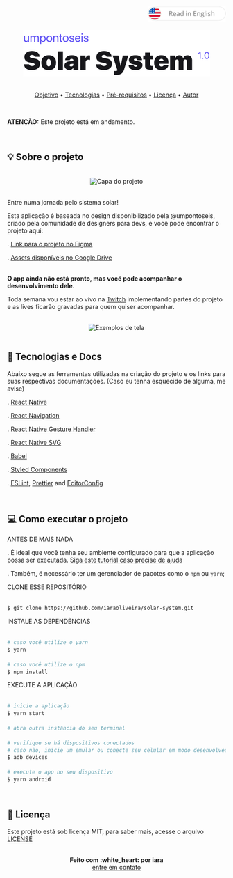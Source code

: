 <div align="right" >
    <a href="./README.en.md">
    <img src="./.github/lg-button-en.png" alt="es-en" width="180px" ></img>
  </a>
</div>
<br/>

<div align="center">
  <img src="./.github/logo.png" alt="Solar System" />
</div>

<br/>
<p align="center">
 <a href="#sobre">Objetivo</a>   •
 <a href="#tecnologias">Tecnologias</a>   •
 <a href="#pre-requisitos">Pré-requisitos</a>   •
 <a href="#licenc-a">Licença</a>   •
 <a href="#autor">Autor</a>
</p>

<br/>

<p>
  <strong>ATENÇÃO:</strong> Este projeto está em andamento.
</p>

<br/>

<a name="sobre"/>

## :bulb: Sobre o projeto

<br/>
<div align="center">
  <img src="./.github/cover.png" alt="Capa do projeto" width="750" >
</div>
<br/>

Entre numa jornada pelo sistema solar!

Esta aplicação é baseada no design disponibilizado pela @umpontoseis, criado pela comunidade de designers para devs, e você pode encontrar o projeto aqui:

  . [Link para o projeto no Figma](https://www.figma.com/community/file/871911270417939544/Solar-System---Jonas-Milan) <br/>

  . [Assets disponíveis no Google Drive](https://drive.google.com/drive/folders/1thjrYH4W0yjgkG4fM2PL0bCdTw6QhUl_?usp=sharing) <br/>


<br/>
<strong>O app ainda não está pronto, mas você pode acompanhar o desenvolvimento dele.</strong>
<br/>

Toda semana vou estar ao vivo na [Twitch](https://www.twitch.tv/whoisiara) implementando partes do projeto e as lives ficarão gravadas para quem quiser acompanhar.

<br/>

<div align="center">
  <img src="./.github/home.png" alt="Exemplos de tela" width="750" >
</div>

<br/>
<a name="tecnologias"/>

## :rocket: Tecnologias e Docs

  Abaixo segue as ferramentas utilizadas na criação do projeto e os links para suas respectivas documentações. (Caso eu tenha esquecido de alguma, me avise)

 . [React Native](https://reactnative.dev/) <br/>

  . [React Navigation](https://reactnavigation.org/) <br/>

  . [React Native Gesture Handler](https://docs.swmansion.com/react-native-gesture-handler/index.html) <br/>

  . [React Native SVG](https://github.com/react-native-svg/react-native-svg) <br/>

  . [Babel](https://babeljs.io/) <br/>

  . [Styled Components](https://nodejs.org/en/) <br/>

  . [ESLint](https://eslint.org/), [Prettier](https://prettier.io/) and [EditorConfig](https://editorconfig.org/)<br/>


<br/>
<a name="pre-requisitos"/>

## :computer: Como executar o projeto

ANTES DE MAIS NADA

. É ideal que você tenha seu ambiente configurado para que a aplicação possa ser executada. [Siga este tutorial caso precise de ajuda](https://react-native.rocketseat.dev/) <br/>

. Também, é necessário ter um gerenciador de pacotes como o `npm` ou `yarn`; <br/>


CLONE ESSE REPOSITÓRIO

```sh

$ git clone https://github.com/iaraoliveira/solar-system.git

```

INSTALE AS DEPENDÊNCIAS

```sh

# caso você utilize o yarn
$ yarn

# caso você utilize o npm
$ npm install

```

EXECUTE A APLICAÇÃO


```sh

# inicie a aplicação
$ yarn start

# abra outra instância do seu terminal

# verifique se há dispositivos conectados
# caso não, inicie um emular ou conecte seu celular em modo desenvolvedor
$ adb devices

# execute o app no seu dispositivo
$ yarn android

```

<br/>
<a name="licenc-a"/>

## :notebook_with_decorative_cover: Licença


Este projeto está sob licença MIT, para saber mais, acesse o arquivo [LICENSE](./LICENSE.md)


<br/>
<a name="autor"/>

<div align='center'>
  <strong>Feito com :white_heart: por iara</strong>
  <br/>
  <a href="https://www.linkedin.com/in/iara/">entre em contato</a>
</div>
